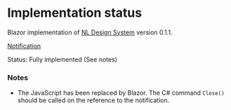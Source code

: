 # Implementation status
Blazor implementation of [NL Design System](https://nl-design-system.gitlab.io/nl-design-system/index.html) version 0.1.1. 

[Notification](https://nl-design-system.gitlab.io/nl-design-system/componenten/notification/index.html)

Status: Fully implemented (See notes)

### Notes
- The JavaScript has been replaced by Blazor. The C# command `Close()` should be called on the reference to the notification.